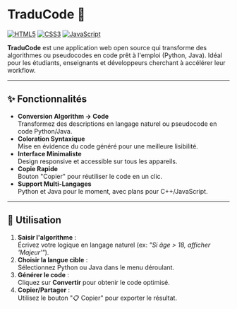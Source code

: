 # TraduCode 🔄

[![HTML5](https://img.shields.io/badge/HTML5-E34F26?style=for-the-badge&logo=html5&logoColor=white)](https://developer.mozilla.org/docs/Web/HTML)
[![CSS3](https://img.shields.io/badge/CSS3-1572B6?style=for-the-badge&logo=css3&logoColor=white)](https://developer.mozilla.org/docs/Web/CSS)
[![JavaScript](https://img.shields.io/badge/JavaScript-F7DF1E?style=for-the-badge&logo=javascript&logoColor=black)](https://developer.mozilla.org/docs/Web/JavaScript)

**TraduCode** est une application web open source qui transforme des algorithmes ou pseudocodes en code prêt à l'emploi (Python, Java). Idéal pour les étudiants, enseignants et développeurs cherchant à accélérer leur workflow.


---

## ✨ Fonctionnalités

- **Conversion Algorithm → Code**  
  Transformez des descriptions en langage naturel ou pseudocode en code Python/Java.
- **Coloration Syntaxique**  
  Mise en évidence du code généré pour une meilleure lisibilité.
- **Interface Minimaliste**  
  Design responsive et accessible sur tous les appareils.
- **Copie Rapide**  
  Bouton "Copier" pour réutiliser le code en un clic.
- **Support Multi-Langages**  
  Python et Java pour le moment, avec plans pour C++/JavaScript.

---

## 🚀 Utilisation

1. **Saisir l'algorithme** :  
   Écrivez votre logique en langage naturel (ex: *"Si âge > 18, afficher 'Majeur'"*).
2. **Choisir la langue cible** :  
   Sélectionnez Python ou Java dans le menu déroulant.
3. **Générer le code** :  
   Cliquez sur **Convertir** pour obtenir le code optimisé.
4. **Copier/Partager** :  
   Utilisez le bouton "📋 Copier" pour exporter le résultat.


